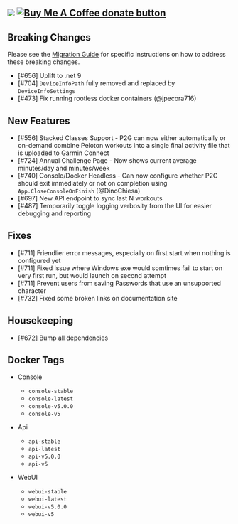 [![](https://img.shields.io/static/v1?label=Sponsor&message=%E2%9D%A4&logo=GitHub&color=%23fe8e86)](https://github.com/sponsors/philosowaffle) <span class="badge-buymeacoffee"><a href="https://www.buymeacoffee.com/philosowaffle" title="Donate to this project using Buy Me A Coffee"><img src="https://img.shields.io/badge/buy%20me%20a%20coffee-donate-yellow.svg" alt="Buy Me A Coffee donate button" /></a></span>
---

## Breaking Changes

Please see the [Migration Guide](https://philosowaffle.github.io/peloton-to-garmin/latest/migration/migrate-v4-v5/) for specific instructions on how to address these breaking changes.

- [#656] Uplift to .net 9
- [#704] `DeviceInfoPath` fully removed and replaced by `DeviceInfoSettings`
- [#473] Fix running rootless docker containers (@jpecora716)

## New Features

- [#556] Stacked Classes Support - P2G can now either automatically or on-demand combine Peloton workouts into a single final activity file that is uploaded to Garmin Connect
- [#724] Annual Challenge Page - Now shows current average minutes/day and minutes/week
- [#740] Console/Docker Headless - Can now configure whether P2G should exit immediately or not on completion using `App.CloseConsoleOnFinish` (@DinoChiesa)
- [#697] New API endpoint to sync last N workouts
- [#487] Temporarily toggle logging verbosity from the UI for easier debugging and reporting

## Fixes

- [#711] Friendlier error messages, especially on first start when nothing is configured yet
- [#711] Fixed issue where Windows exe would somtimes fail to start on very first run, but would launch on second attempt
- [#711] Prevent users from saving Passwords that use an unsupported character
- [#732] Fixed some broken links on documentation site

## Housekeeping

- [#672] Bump all dependencies

## Docker Tags

- Console
    - `console-stable`
    - `console-latest`
    - `console-v5.0.0`
    - `console-v5`

- Api
    - `api-stable`
    - `api-latest`
    - `api-v5.0.0`
    - `api-v5`
- WebUI
    - `webui-stable`
    - `webui-latest`
    - `webui-v5.0.0`
    - `webui-v5`
